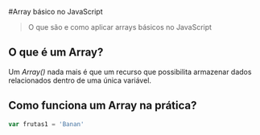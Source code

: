 #Array básico no JavaScript
>O que são e como aplicar arrays básicos no JavaScript

## O que é um Array?

Um *Array()* nada mais é que um recurso que possibilita armazenar dados relacionados dentro de uma única variável.

## Como funciona um Array na prática?



```js
var frutas1 = 'Banan' 
```